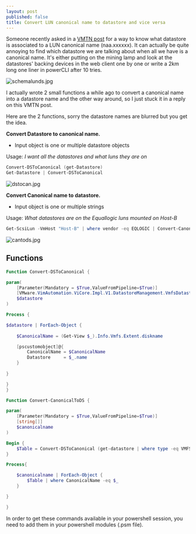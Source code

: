 ```yaml
---
layout: post
published: false
title: Convert LUN canonical name to datastore and vice versa
---
```

Someone recently asked in a [VMTN post](https://communities.vmware.com/thread/544815) for a way to know what datastore is associated to a LUN canonical name (naa.xxxxxx). It can actually be quite annoying to find which datastore we are talking about when all we have is a canonical name. It's either putting on the mining lamp and look at the datastores' backing devices in the web client one by one or write a 2km long one liner in powerCLI after 10 tries.

![schemalunds.jpg]({{site.baseurl}}/img/schemalunds.jpg)

I actually wrote 2 small functions a while ago to convert a canonical name into a datastore name and the other way around, so I just stuck it in a reply on this VMTN post.

Here are the 2 functions, sorry the datastore names are blurred but you get the idea.

**Convert Datastore to canonical name.**
- Input object is one or multiple datastore objects

Usage: _I want all the datastores and what luns they are on_
```Powershell
Convert-DSToCanonical (get-Datastore)
Get-Datastore | Convert-DSToCanonical
```
![dstocan.jpg]({{site.baseurl}}/img/dstocan.jpg)

**Convert Canonical name to datastore.**
- Input object is one or multiple strings

Usage: _What datastores are on the Equallogic luns mounted on Host-B_
```Powershell
Get-ScsiLun -VmHost "Host-B" | where vendor -eq EQLOGIC | Convert-CanonicalToDS
```
![cantods.jpg]({{site.baseurl}}/img/cantods.jpg)

## Functions

```Powershell
Function Convert-DSToCanonical {

param(
    [Parameter(Mandatory = $True,ValueFromPipeline=$True)]
    [VMware.VimAutomation.ViCore.Impl.V1.DatastoreManagement.VmfsDatastoreImpl[]]
    $datastore
)

Process {

$datastore | ForEach-Object {
 
    $CanonicalName = (Get-View $_).Info.Vmfs.Extent.diskname

    [pscustomobject]@{
        CanonicalName = $CanonicalName
        Datastore     = $_.name
    }
  
}

}
}
```

```Powershell
Function Convert-CanonicalToDS {

param(
    [Parameter(Mandatory = $True,ValueFromPipeline=$True)]
    [string[]]
    $canonicalname
)

Begin {
    $Table = Convert-DSToCanonical (get-datastore | where type -eq VMFS)
}

Process{

    $canonicalname | ForEach-Object {
        $Table | where CanonicalName -eq $_
    }

}

}
```

In order to get these commands available in your powershell session, you need to add them in your powershell modules (.psm file).